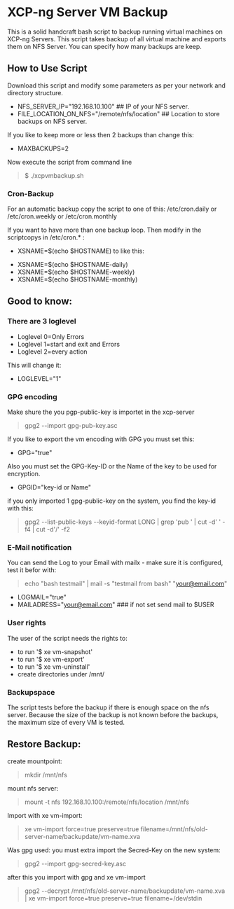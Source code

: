 # XCP-ng Server VM Backup

This is a solid handcraft bash script to backup running virtual machines on XCP-ng Servers. This script takes backup of all virtual machine and exports them on NFS Server. You can specify how many backups are keep.

## How to Use Script

Download this script and modify some parameters as per your network and directory structure.

- NFS_SERVER_IP="192.168.10.100"   ## IP of your NFS server.
- FILE_LOCATION_ON_NFS="/remote/nfs/location"  ## Location to store backups on NFS server.

If you like to keep more or less then 2 backups than change this:

- MAXBACKUPS=2

Now execute the script from command line

> $ ./xcpvmbackup.sh

### Cron-Backup

For an automatic backup copy the script to one of this:
/etc/cron.daily or /etc/cron.weekly or /etc/cron.monthly

If you want to have more than one backup loop. Then modify in the scriptcopys in /etc/cron.* :

* XSNAME=$(echo $HOSTNAME) to like this:

- XSNAME=$(echo $HOSTNAME-daily)
- XSNAME=$(echo $HOSTNAME-weekly)
- XSNAME=$(echo $HOSTNAME-monthly)

## Good to know:

### There are 3 loglevel

* Loglevel 0=Only Errors
* Loglevel 1=start and exit and Errors
* Loglevel 2=every action

This will change it:

- LOGLEVEL="1"

### GPG encoding

Make shure the you pgp-public-key is importet in the xcp-server
> gpg2 --import gpg-pub-key.asc

If you like to export the vm encoding with GPG you must set this:
  - GPG="true"

Also you must set the GPG-Key-ID or the Name of the key to be used for encryption.
  - GPGID="key-id or Name"

if you only imported 1 gpg-public-key on the system, you find the key-id with this:
> gpg2 --list-public-keys --keyid-format LONG | grep 'pub ' | cut -d' ' -f4 | cut -d'/' -f2

### E-Mail notification

You can send the Log to your Email with mailx - make sure it is configured, test it befor with:
> echo "bash testmail" | mail -s "testmail from bash" "your@email.com"

- LOGMAIL="true"
- MAILADRESS="your@email.com" ### if not set send mail to $USER

### User rights

The user of the script needs the rights to:

* to run '$ xe vm-snapshot'
* to run '$ xe vm-export'
* to run '$ xe vm-uninstall'
* create directories under /mnt/

### Backupspace

The script tests before the backup if there is enough space on the nfs server. Because the size of the backup is not known before the backups, the maximum size of every VM is tested.

## Restore Backup:

create mountpoint:
> mkdir /mnt/nfs

mount nfs server:
> mount -t nfs 192.168.10.100:/remote/nfs/location /mnt/nfs

Import with xe vm-import:
> xe vm-import force=true preserve=true filename=/mnt/nfs/old-server-name/backupdate/vm-name.xva

Was gpg used:
you must extra import the Secred-Key on the new system:
> gpg2 --import gpg-secred-key.asc

after this you import with gpg and xe vm-import
> gpg2 --decrypt /mnt/nfs/old-server-name/backupdate/vm-name.xva | xe vm-import force=true preserve=true filename=/dev/stdin
